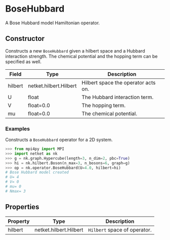 # BoseHubbard
A Bose Hubbard model Hamiltonian operator.
## Constructor
Constructs a new ``BoseHubbard`` given a hilbert space and a Hubbard
interaction strength. The chemical potential and the hopping term can
be specified as well.

| Field |         Type         |            Description            |
|-------|----------------------|-----------------------------------|
|hilbert|netket.hilbert.Hilbert|Hilbert space the operator acts on.|
|U      |float                 |The Hubbard interaction term.      |
|V      |float=0.0             |The hopping term.                  |
|mu     |float=0.0             |The chemical potential.            |
### Examples
Constructs a ``BoseHubbard`` operator for a 2D system.

```python
>>> from mpi4py import MPI
>>> import netket as nk
>>> g = nk.graph.Hypercube(length=3, n_dim=2, pbc=True)
>>> hi = nk.hilbert.Boson(n_max=3, n_bosons=6, graph=g)
>>> op = nk.operator.BoseHubbard(U=4.0, hilbert=hi)
# Bose Hubbard model created
# U= 4
# V= 0
# mu= 0
# Nmax= 3
```


## Properties
|Property|         Type         |          Description          |
|--------|----------------------|-------------------------------|
|hilbert |netket.hilbert.Hilbert| ``Hilbert`` space of operator.|

